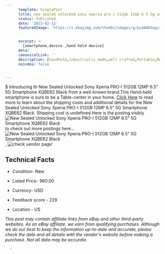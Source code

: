 ```yaml
---
      template: SinglePost
      title: new sealed unlocked sony xperia pro i 512gb 12mp 6 5 5g smartphone xqbe62 black
      status: Published
      date: '2023-02-12'
      featuredImage: 'https://i.ebayimg.com/thumbs/images/g/ps4AAOSwgzJj3exD/s-l225.jpg'
       

      excerpt: >-
        [smartphone,device ,hand held device]
      meta:
      canonicalLink: ''
      description: [handheld,industrially made,well crafted,Portable,Mobile,Compact,Convenient,Lightweight,Maneuverable,Man-portable,Miniature,Carriable,Hand-held,Light,Holdable,Transportable,Mobile device,Pocket-sized,On-the-go,Wireless,Cordless,Compact size,Convenient size, smartphone,device ,hand held device]
      noindex: false
      

---
```

$
      Introducing th New Sealed Unlocked Sony Xperia PRO-I 512GB 12MP 6.5" 5G Smartphone XQBE62 Black from a well-known brand.This Hand-held smartphone is sure to be a Table-center in your home. [Click Here](https://www.ebay.com/itm/185762570452?hash=item2b404fe0d4%3Ag%3Aps4AAOSwgzJj3exD&mkevt=1&mkcid=1&mkrid=711-53200-19255-0&campid=%253CePNCampaignId%253E&customid=%253CreferenceId%253E&toolid=10049) to read more to learn about the shipping costs and additional details for the New Sealed Unlocked Sony Xperia PRO-I 512GB 12MP 6.5" 5G Smartphone XQBE62 Black. Shipping cost is undefined.Here is the posting visibly ![New Sealed Unlocked Sony Xperia PRO-I 512GB 12MP 6.5" 5G Smartphone XQBE62 Black](https://i.ebayimg.com/thumbs/images/g/ps4AAOSwgzJj3exD/s-l225.jpg) to check out more postings here... ![New Sealed Unlocked Sony Xperia PRO-I 512GB 12MP 6.5" 5G Smartphone XQBE62 Black](https://i.ebayimg.com/images/g/ps4AAOSwgzJj3exD/s-l1600.jpg), ![check vendor page](https://origin-galleryplus.ebayimg.com/ws/web/185762570452_2_0_1/225x225.jpg,https://origin-galleryplus.ebayimg.com/ws/web/185762570452_3_0_1/225x225.jpg)'

      

 ## Technical Facts 



     
      

 - Condition- New 


      

 - Listed Price- 960.00 


      

 - Currency- USD 


      

 - Feedback score - 229 


      

 - Location - US 


      
      

 *_This post may contain affiliate links from eBay and other third-party websites. As an eBay affiliate, we earn from qualifying purchases. Although we do our best to keep the information up-to-date and accurate, please check the date and all details with the vendor's website before making a purchase. Not all data may be accurate._*




      -
